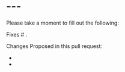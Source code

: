 # ---

Please take a moment to fill out the following:

Fixes # .

Changes Proposed in this pull request:

-
-
